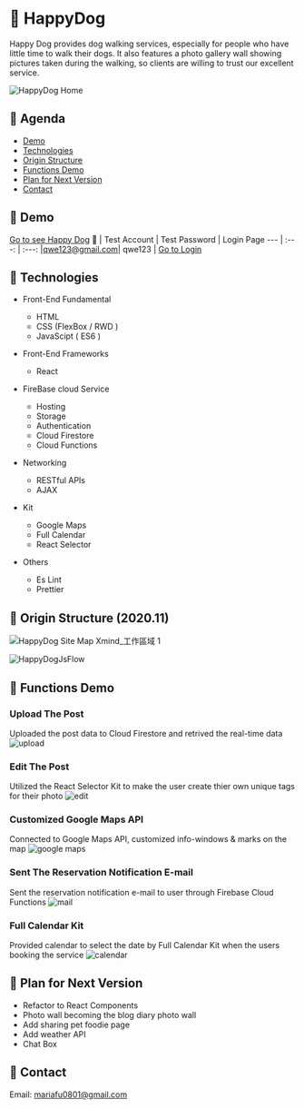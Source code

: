# :paw_prints: HappyDog
Happy Dog provides dog walking services, especially for people who have little time to walk their dogs.
It also features a photo gallery wall showing pictures taken during the walking, so clients are willing to trust our excellent service.

![HappyDog Home](https://user-images.githubusercontent.com/63142258/104092118-cd805100-52bc-11eb-922d-68bb7843c875.png)

## :meat_on_bone: Agenda
- [Demo](https://github.com/Rezta20/HappyDog/blob/master/README.md#meat_on_bone-demo)
- [Technologies](https://github.com/Rezta20/HappyDog/blob/master/README.md#meat_on_bone-technologies)
- [Origin Structure](https://github.com/Rezta20/HappyDog/blob/master/README.md#meat_on_bone-origin-structure)
- [Functions Demo](https://github.com/Rezta20/HappyDog/blob/master/README.md#meat_on_bone-functions-demo)
- [Plan for Next Version](https://github.com/Rezta20/HappyDog/blob/master/README.md#meat_on_bone-plan-for-next-version)
- [Contact](https://github.com/Rezta20/HappyDog/blob/master/README.md#meat_on_bone-contact)


##  :meat_on_bone: Demo
[Go to see Happy Dog](https://happydog-82c2f.web.app/Html/homepage.html "Happy Dog")  :eyes: 
| Test Account | Test Password | Login Page
--- | :---: | :---:
|qwe123@gmail.com| qwe123 | [Go to Login](https://happydog-82c2f.web.app/Html/Login/login.html) 

##  :meat_on_bone: Technologies
- Front-End Fundamental
  - HTML
  - CSS (FlexBox / RWD )
  - JavaScipt ( ES6 )
  
- Front-End Frameworks 
  - React
  
- FireBase cloud Service
  - Hosting
  - Storage
  - Authentication
  - Cloud Firestore
  - Cloud Functions

- Networking
  - RESTful APIs
  - AJAX

- Kit 
  - Google Maps
  - Full Calendar
  - React Selector

- Others
  - Es Lint
  - Prettier

##  :meat_on_bone: Origin Structure (2020.11)
![HappyDog Site Map   Xmind_工作區域 1](https://user-images.githubusercontent.com/63142258/104093480-beea6780-52c5-11eb-8437-92ab4d5b29ac.jpg)

![HappyDogJsFlow](https://user-images.githubusercontent.com/63142258/104093560-286a7600-52c6-11eb-8d5e-abe43f0635b1.jpg)

##  :meat_on_bone: Functions Demo 
### Upload The Post 
Uploaded the post data to Cloud Firestore and retrived the real-time data
![upload](https://user-images.githubusercontent.com/63142258/104119009-b5b1d700-5367-11eb-8a26-e200bd97a132.gif)

### Edit The Post 
Utilized the React Selector Kit to make the user create thier own unique tags for their photo
![edit](https://user-images.githubusercontent.com/63142258/104119011-b77b9a80-5367-11eb-818d-10df8b283f10.gif)

### Customized Google Maps API
Connected to Google Maps API, customized info-windows & marks on the map
![google maps](https://user-images.githubusercontent.com/63142258/104119190-cc0c6280-5368-11eb-9069-4cc36acf365e.gif)

### Sent The Reservation Notification E-mail
Sent the reservation notification e-mail to user through Firebase Cloud Functions
![mail](https://user-images.githubusercontent.com/63142258/104119261-2f969000-5369-11eb-9f02-4a795bf34340.gif)

### Full Calendar Kit
Provided calendar to select the date by Full Calendar Kit when the users booking the service
![calendar](https://user-images.githubusercontent.com/63142258/104119295-5654c680-5369-11eb-8ed4-509469f6b457.gif)

##  :meat_on_bone: Plan for Next Version
- Refactor to React Components
- Photo wall becoming the blog diary photo wall
- Add sharing pet foodie page
- Add weather API
- Chat Box

## :meat_on_bone: Contact
Email: mariafu0801@gmail.com



